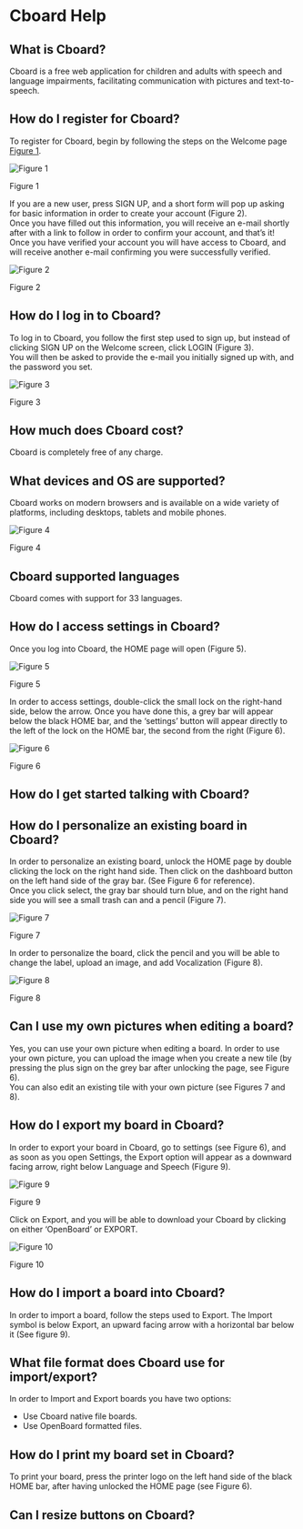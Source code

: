 

Cboard Help
===========

What is Cboard?
---------------

Cboard is a free web application for children and adults with speech and
language impairments, facilitating communication with pictures and
text-to-speech.

How do I register for Cboard?
-----------------------------

To register for Cboard, begin by following the steps on the Welcome page
[Figure 1](#Figure1).

![Figure 1](/images/help/image11.png "Figure 1")

Figure 1

If you are a new user, press SIGN UP, and a short form will pop up
asking for basic information in order to create your account (Figure 2).
\
Once you have filled out this information, you will receive an e-mail
shortly after with a link to follow in order to confirm your account,
and that’s it! \
Once you have verified your account you will have access to Cboard, and
will receive another e-mail confirming you were successfully verified.

![Figure 2](/images/help/image2.png "Figure 2")

Figure 2

How do I log in to Cboard?
--------------------------

To log in to Cboard, you follow the first step used to sign up, but
instead of clicking SIGN UP on the Welcome screen, click LOGIN (Figure
3). \
You will then be asked to provide the e-mail you initially signed up
with, and the password you set.

![Figure 3](/images/help/image3.png "Figure 3")

Figure 3

How much does Cboard cost?
--------------------------

Cboard is completely free of any charge.

What devices and OS are supported?
----------------------------------

Cboard works on modern browsers and is available on a wide variety of
platforms, including desktops, tablets and mobile phones.

![Figure 4](/images/help/image4.png "Figure 4")

Figure 4

Cboard supported languages
--------------------------

Cboard comes with support for 33 languages.

How do I access settings in Cboard?
-----------------------------------

Once you log into Cboard, the HOME page will open (Figure 5).

![Figure 5](/images/help/image15.png "Figure 5")

Figure 5

In order to access settings, double-click the small lock on the
right-hand side, below the arrow. Once you have done this, a grey bar
will appear below the black HOME bar, and the ‘settings’ button will
appear directly to the left of the lock on the HOME bar, the second from
the right (Figure 6).

![Figure 6](/images/help/image16.png "Figure 6")

Figure 6

How do I get started talking with Cboard?
-----------------------------------------

How do I personalize an existing board in Cboard?
-------------------------------------------------

In order to personalize an existing board, unlock the HOME page by
double clicking the lock on the right hand side. Then click on the
dashboard button on the left hand side of the gray bar. (See Figure 6
for reference). \
Once you click select, the gray bar should turn blue, and on the right
hand side you will see a small trash can and a pencil (Figure 7).

![Figure 7](/images/help/image7.png "Figure 7")

Figure 7

In order to personalize the board, click the pencil and you will be able
to change the label, upload an image, and add Vocalization (Figure 8).

![Figure 8](/images/help/image18.png "Figure 8")

Figure 8

Can I use my own pictures when editing a board?
-----------------------------------------------

Yes, you can use your own picture when editing a board. In order to use
your own picture, you can upload the image when you create a new tile
(by pressing the plus sign on the grey bar after unlocking the page, see
Figure 6). \
You can also edit an existing tile with your own picture (see Figures 7
and 8).

How do I export my board in Cboard?
-----------------------------------

In order to export your board in Cboard, go to settings (see Figure 6),
and as soon as you open Settings, the Export option will appear as a
downward facing arrow, right below Language and Speech (Figure 9).

![Figure 9](/images/help/image19.png "Figure 9")

Figure 9

Click on Export, and you will be able to download your Cboard by
clicking on either ‘OpenBoard’ or EXPORT.

![Figure 10](/images/help/image10.png "Figure 10")

Figure 10

How do I import a board into Cboard?
------------------------------------

In order to import a board, follow the steps used to Export. The Import
symbol is below Export, an upward facing arrow with a horizontal bar
below it (See figure 9).

What file format does Cboard use for import/export?
---------------------------------------------------

In order to Import and Export boards you have two options:

-   Use Cboard native file boards.
-   Use OpenBoard formatted files.

How do I print my board set in Cboard?
--------------------------------------

To print your board, press the printer logo on the left hand side of the
black HOME bar, after having unlocked the HOME page (see Figure 6).

Can I resize buttons on Cboard?
-------------------------------
